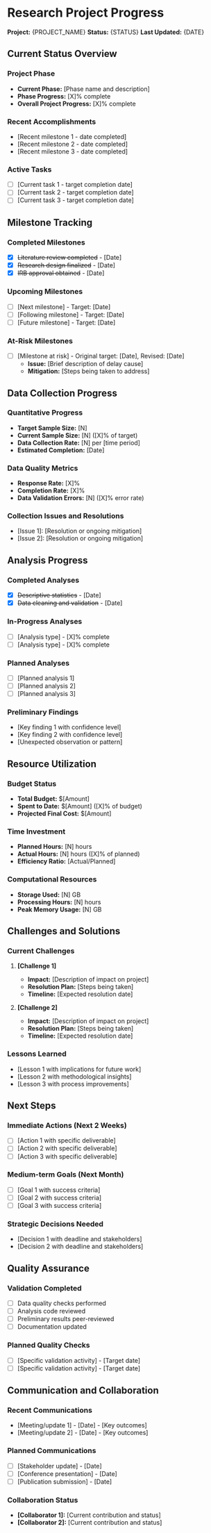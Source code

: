 # Research Project Progress

**Project:** {PROJECT_NAME}
**Status:** {STATUS}
**Last Updated:** {DATE}

## Current Status Overview

### Project Phase
- **Current Phase:** [Phase name and description]
- **Phase Progress:** [X]% complete
- **Overall Project Progress:** [X]% complete

### Recent Accomplishments
- [Recent milestone 1 - date completed]
- [Recent milestone 2 - date completed]
- [Recent milestone 3 - date completed]

### Active Tasks
- [ ] [Current task 1 - target completion date]
- [ ] [Current task 2 - target completion date]
- [ ] [Current task 3 - target completion date]

## Milestone Tracking

### Completed Milestones
- [x] ~~Literature review completed~~ - [Date]
- [x] ~~Research design finalized~~ - [Date]
- [x] ~~IRB approval obtained~~ - [Date]

### Upcoming Milestones
- [ ] [Next milestone] - Target: [Date]
- [ ] [Following milestone] - Target: [Date]
- [ ] [Future milestone] - Target: [Date]

### At-Risk Milestones
- [ ] [Milestone at risk] - Original target: [Date], Revised: [Date]
  - **Issue:** [Brief description of delay cause]
  - **Mitigation:** [Steps being taken to address]

## Data Collection Progress

### Quantitative Progress
- **Target Sample Size:** [N]
- **Current Sample Size:** [N] ([X]% of target)
- **Data Collection Rate:** [N] per [time period]
- **Estimated Completion:** [Date]

### Data Quality Metrics
- **Response Rate:** [X]%
- **Completion Rate:** [X]%
- **Data Validation Errors:** [N] ([X]% error rate)

### Collection Issues and Resolutions
- [Issue 1]: [Resolution or ongoing mitigation]
- [Issue 2]: [Resolution or ongoing mitigation]

## Analysis Progress

### Completed Analyses
- [x] ~~Descriptive statistics~~ - [Date]
- [x] ~~Data cleaning and validation~~ - [Date]

### In-Progress Analyses
- [ ] [Analysis type] - [X]% complete
- [ ] [Analysis type] - [X]% complete

### Planned Analyses
- [ ] [Planned analysis 1]
- [ ] [Planned analysis 2]
- [ ] [Planned analysis 3]

### Preliminary Findings
- [Key finding 1 with confidence level]
- [Key finding 2 with confidence level]
- [Unexpected observation or pattern]

## Resource Utilization

### Budget Status
- **Total Budget:** $[Amount]
- **Spent to Date:** $[Amount] ([X]% of budget)
- **Projected Final Cost:** $[Amount]

### Time Investment
- **Planned Hours:** [N] hours
- **Actual Hours:** [N] hours ([X]% of planned)
- **Efficiency Ratio:** [Actual/Planned]

### Computational Resources
- **Storage Used:** [N] GB
- **Processing Hours:** [N] hours
- **Peak Memory Usage:** [N] GB

## Challenges and Solutions

### Current Challenges
1. **[Challenge 1]**
   - **Impact:** [Description of impact on project]
   - **Resolution Plan:** [Steps being taken]
   - **Timeline:** [Expected resolution date]

2. **[Challenge 2]**
   - **Impact:** [Description of impact on project]
   - **Resolution Plan:** [Steps being taken]
   - **Timeline:** [Expected resolution date]

### Lessons Learned
- [Lesson 1 with implications for future work]
- [Lesson 2 with methodological insights]
- [Lesson 3 with process improvements]

## Next Steps

### Immediate Actions (Next 2 Weeks)
- [ ] [Action 1 with specific deliverable]
- [ ] [Action 2 with specific deliverable]
- [ ] [Action 3 with specific deliverable]

### Medium-term Goals (Next Month)
- [ ] [Goal 1 with success criteria]
- [ ] [Goal 2 with success criteria]
- [ ] [Goal 3 with success criteria]

### Strategic Decisions Needed
- [Decision 1 with deadline and stakeholders]
- [Decision 2 with deadline and stakeholders]

## Quality Assurance

### Validation Completed
- [ ] Data quality checks performed
- [ ] Analysis code reviewed
- [ ] Preliminary results peer-reviewed
- [ ] Documentation updated

### Planned Quality Checks
- [ ] [Specific validation activity] - [Target date]
- [ ] [Specific validation activity] - [Target date]

## Communication and Collaboration

### Recent Communications
- [Meeting/update 1] - [Date] - [Key outcomes]
- [Meeting/update 2] - [Date] - [Key outcomes]

### Planned Communications
- [ ] [Stakeholder update] - [Date]
- [ ] [Conference presentation] - [Date]
- [ ] [Publication submission] - [Date]

### Collaboration Status
- **[Collaborator 1]:** [Current contribution and status]
- **[Collaborator 2]:** [Current contribution and status]